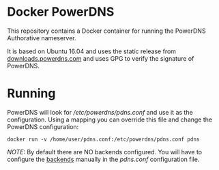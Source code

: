 # Docker PowerDNS
This repository contains a Docker container for running the PowerDNS Authorative
nameserver.

It is based on Ubuntu 16.04 and uses the static release from [downloads.powerdns.com](https://downloads.powerdns.com/releases/)
and uses GPG to verify the signature of PowerDNS.

# Running
PowerDNS will look for */etc/powerdns/pdns.conf* and use it as the configuration. Using a mapping you can override this file and
change the PowerDNS configuration:

    docker run -v /home/user/pdns.conf:/etc/powerdns/pdns.conf pdns

*NOTE:* By default there are NO backends configured. You will have to configure the [backends](https://docs.powerdns.com/md/authoritative/#backends)
manually in the *pdns.conf* configuration file.

